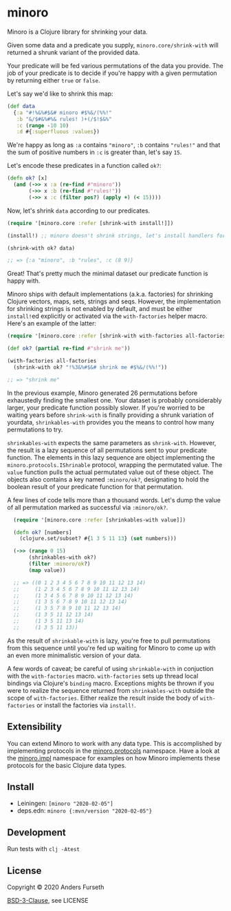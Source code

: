 # minoro

Minoro is a Clojure library for shrinking your data.

Given some data and a predicate you supply, `minoro.core/shrink-with` will returned a shrunk
variant of the provided data.

Your predicate will be fed various permutations of the data you provide. The job of
your predicate is to decide if you're happy with a given permutation by returning
either `true` or `false`.

Let's say we'd like to shrink this map:

```clj
(def data
  {:a "#!%&%#$&# minoro #$%&/(%%!"
   :b "&/$#&%#%& rules! )+(/$!$&%"
   :c (range -10 10)
   :d #{:superfluous :values})
```

We're happy as long as `:a` contains `"minoro"`, `:b` contains `"rules!"` and that the sum
of positive numbers in `:c` is greater than, let's say `15`.

Let's encode these predicates in a function called `ok?`:

```clj
(defn ok? [x]
  (and (->> x :a (re-find #"minoro"))
       (->> x :b (re-find #"rules!"))
       (->> x :c (filter pos?) (apply +) (< 15))))
```

Now, let's shrink `data` according to our predicates.

```clj
(require '[minoro.core :refer [shrink-with install!]])

(install!) ;; minoro doesn't shrink strings, let's install handlers for all supported data types

(shrink-with ok? data)

;; => {:a "minoro", :b "rules", :c (8 9)}
```

Great! That's pretty much the minimal dataset our predicate function is happy with.

Minoro ships with default implementations (a.k.a. factories) for shrinking Clojure vectors, maps, sets, strings and seqs.
However, the implementation for shrinking strings is not enabled by default, and must be either `install!`ed explicitly or activated via
the `with-factories` helper macro. Here's an example of the latter:

```clj
(require '[minoro.core :refer [shrink-with with-factories all-factories]])

(def ok? (partial re-find #"shrink me"))

(with-factories all-factories
  (shrink-with ok? "!%3&%#$&# shrink me #$%&/(%%!"))

;; => "shrink me"
```

In the previous example, Minoro generated 26 permutations before exhaustedly finding the smallest one. Your dataset
is probably considerably larger, your predicate function possibly slower. If you're worried to be waiting
years before `shrink-with` is finally providing a shrunk variation of yourdata, `shrinkables-with` provides you the means
to control how many permutations to try.

`shrinkables-with` expects the same parameters as `shrink-with`. However, the result is a lazy sequence of all permutations
sent to your predicate function. The elements in this lazy sequence are object implementing the `minoro.protocols.IShrinable`
protocol, wrapping the permutated value. The `value` function pulls the actual permutated value out of these object. The objects
also contains a key named `:minoro/ok?`, designating to hold the boolean result of your predicate function for that permutation.

A few lines of code tells more than a thousand words. Let's dump the value of all permutation marked as successful via `:minoro/ok?`.

```clj
  (require '[minoro.core :refer [shrinkables-with value]])

  (defn ok? [numbers]
    (clojure.set/subset? #{1 3 5 11 13} (set numbers)))

  (->> (range 0 15)
       (shrinkables-with ok?)
       (filter :minoro/ok?)
       (map value))

  ;; => ((0 1 2 3 4 5 6 7 8 9 10 11 12 13 14)
  ;;     (1 2 3 4 5 6 7 8 9 10 11 12 13 14)
  ;;     (1 3 4 5 6 7 8 9 10 11 12 13 14)
  ;;     (1 3 5 6 7 8 9 10 11 12 13 14)
  ;;     (1 3 5 7 8 9 10 11 12 13 14)
  ;;     (1 3 5 11 12 13 14)
  ;;     (1 3 5 11 13 14)
  ;;     (1 3 5 11 13))
```

As the result of `shrinkable-with` is lazy, you're free to pull permutations from this sequence until you're fed up waiting for
Minoro to come up with an even more minimalistic version of your data.

A few words of caveat; be careful of using `shrinkable-with` in conjuction with the `with-factories` macro. `with-factories` sets
up thread local bindings via Clojure's `binding` macro. Exceptions mights be thrown if you were to realize the sequence returned
from `shrinkables-with` outside the scope of `with-factories`. Either realize the result inside the body of `with-factories` or
install the factories via `install!`.

## Extensibility

You can extend Minoro to work with any data type. This is accomplished by implementing protocols
in the [minoro.protocols](src/minoro/protocols.clj) namespace. Have a look at the [minoro.impl](src/minoro/impl.clj) namespace for examples
on how Minoro implements these protocols for the basic Clojure data types.

## Install

* Leiningen: `[minoro "2020-02-05"]`
* deps.edn: `minoro {:mvn/version "2020-02-05"}`

## Development

Run tests with `clj -Atest`

## License

Copyright © 2020 Anders Furseth

[BSD-3-Clause](http://opensource.org/licenses/BSD-3-Clause), see LICENSE
